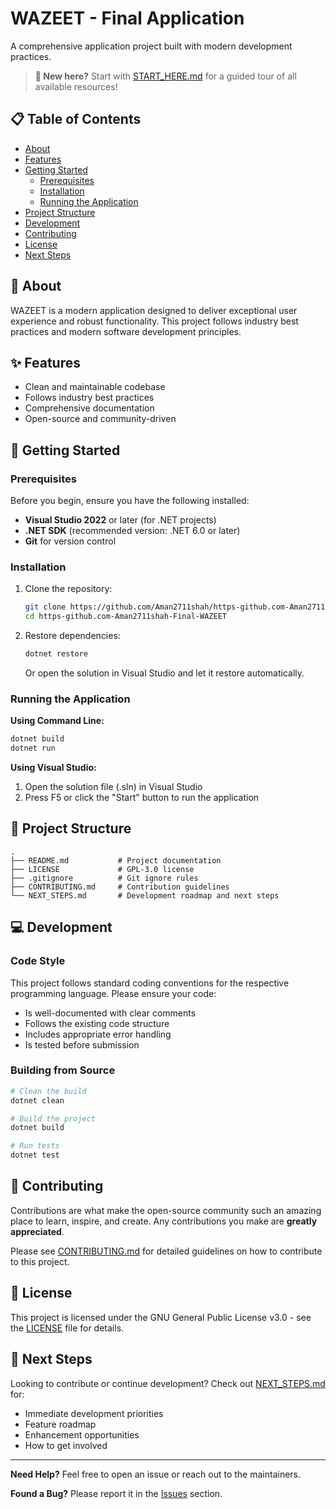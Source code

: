 # WAZEET - Final Application

A comprehensive application project built with modern development practices.

> **👋 New here?** Start with [START_HERE.md](START_HERE.md) for a guided tour of all available resources!

## 📋 Table of Contents

- [About](#about)
- [Features](#features)
- [Getting Started](#getting-started)
  - [Prerequisites](#prerequisites)
  - [Installation](#installation)
  - [Running the Application](#running-the-application)
- [Project Structure](#project-structure)
- [Development](#development)
- [Contributing](#contributing)
- [License](#license)
- [Next Steps](#next-steps)

## 🎯 About

WAZEET is a modern application designed to deliver exceptional user experience and robust functionality. This project follows industry best practices and modern software development principles.

## ✨ Features

- Clean and maintainable codebase
- Follows industry best practices
- Comprehensive documentation
- Open-source and community-driven

## 🚀 Getting Started

### Prerequisites

Before you begin, ensure you have the following installed:

- **Visual Studio 2022** or later (for .NET projects)
- **.NET SDK** (recommended version: .NET 6.0 or later)
- **Git** for version control

### Installation

1. Clone the repository:
   ```bash
   git clone https://github.com/Aman2711shah/https-github.com-Aman2711shah-Final-WAZEET.git
   cd https-github.com-Aman2711shah-Final-WAZEET
   ```

2. Restore dependencies:
   ```bash
   dotnet restore
   ```
   
   Or open the solution in Visual Studio and let it restore automatically.

### Running the Application

**Using Command Line:**
```bash
dotnet build
dotnet run
```

**Using Visual Studio:**
1. Open the solution file (.sln) in Visual Studio
2. Press F5 or click the "Start" button to run the application

## 📁 Project Structure

```
.
├── README.md           # Project documentation
├── LICENSE             # GPL-3.0 license
├── .gitignore          # Git ignore rules
├── CONTRIBUTING.md     # Contribution guidelines
└── NEXT_STEPS.md       # Development roadmap and next steps
```

## 💻 Development

### Code Style

This project follows standard coding conventions for the respective programming language. Please ensure your code:

- Is well-documented with clear comments
- Follows the existing code structure
- Includes appropriate error handling
- Is tested before submission

### Building from Source

```bash
# Clean the build
dotnet clean

# Build the project
dotnet build

# Run tests
dotnet test
```

## 🤝 Contributing

Contributions are what make the open-source community such an amazing place to learn, inspire, and create. Any contributions you make are **greatly appreciated**.

Please see [CONTRIBUTING.md](CONTRIBUTING.md) for detailed guidelines on how to contribute to this project.

## 📄 License

This project is licensed under the GNU General Public License v3.0 - see the [LICENSE](LICENSE) file for details.

## 📍 Next Steps

Looking to contribute or continue development? Check out [NEXT_STEPS.md](NEXT_STEPS.md) for:

- Immediate development priorities
- Feature roadmap
- Enhancement opportunities
- How to get involved

---

**Need Help?** Feel free to open an issue or reach out to the maintainers.

**Found a Bug?** Please report it in the [Issues](https://github.com/Aman2711shah/https-github.com-Aman2711shah-Final-WAZEET/issues) section.
